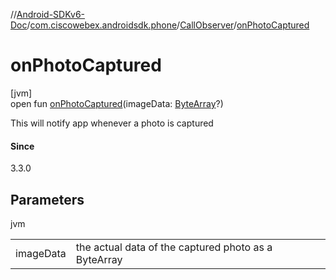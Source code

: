 //[Android-SDKv6-Doc](../../../index.md)/[com.ciscowebex.androidsdk.phone](../index.md)/[CallObserver](index.md)/[onPhotoCaptured](on-photo-captured.md)

# onPhotoCaptured

[jvm]\
open fun [onPhotoCaptured](on-photo-captured.md)(imageData: [ByteArray](https://kotlinlang.org/api/latest/jvm/stdlib/kotlin/-byte-array/index.html)?)

This will notify app whenever a photo is captured

#### Since

3.3.0

## Parameters

jvm

| | |
|---|---|
| imageData | the actual data of the captured photo as a ByteArray |
